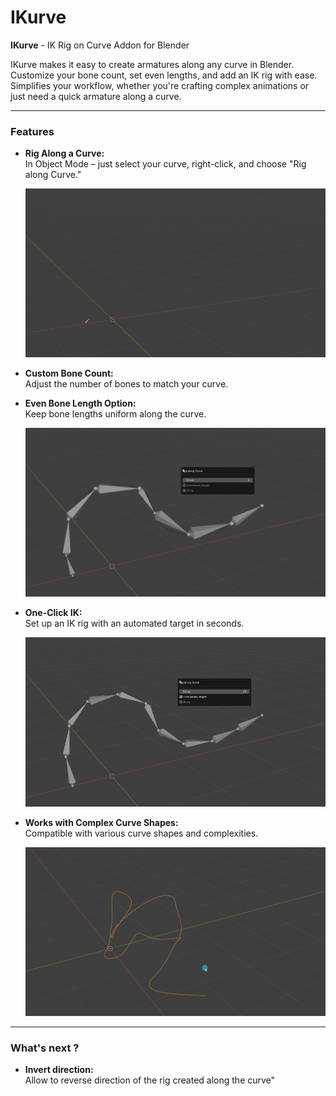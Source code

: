 # IKurve

**IKurve** - IK Rig on Curve Addon for Blender

IKurve makes it easy to create armatures along any curve in Blender. Customize your bone count, set even lengths, and add an IK rig with ease.
Simplifies your workflow, whether you're crafting complex animations or just need a quick armature along a curve.

---

### Features

- **Rig Along a Curve:**  
  In Object Mode – just select your curve, right-click, and choose "Rig along Curve."
  
  ![GIF Animation](./images/Animation.gif)

- **Custom Bone Count:**  
  Adjust the number of bones to match your curve.
  
- **Even Bone Length Option:**  
  Keep bone lengths uniform along the curve.
  
  ![GIF Options Animation](./images/AnimationOptions.gif)

- **One-Click IK:**  
  Set up an IK rig with an automated target in seconds.
  
  ![GIF IK Animation](./images/AnimationIK.gif)

- **Works with Complex Curve Shapes:**  
  Compatible with various curve shapes and complexities.
  
  ![GIF Complex Animation](./images/AnimationComplex.gif)

---

### What's next ?

- **Invert direction:**  
  Allow to reverse direction of the rig created along the curve"
